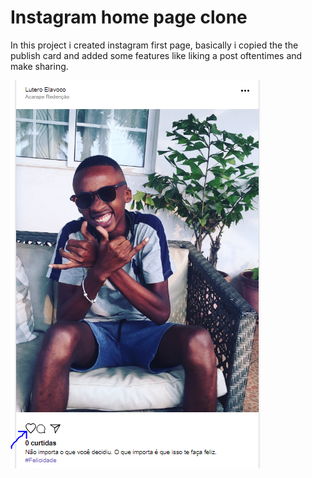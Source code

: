 # Instagram home page clone

In this project i created instagram first page, basically i copied the the publish card and added some features
like liking a post oftentimes and make sharing.

![](assets/image1.PNG)
